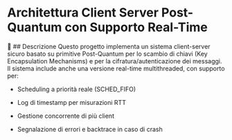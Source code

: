 # Architettura Client Server Post-Quantum con Supporto Real-Time

🧠 ## Descrizione
Questo progetto implementa un sistema client-server sicuro basato su primitive Post-Quantum per lo scambio di chiavi (Key Encapsulation Mechanisms) e per la cifratura/autenticazione dei messaggi. Il sistema include anche una versione real-time multithreaded, con supporto per:

+ Scheduling a priorità reale (SCHED_FIFO)

+ Log di timestamp per misurazioni RTT

+ Gestione concorrente di più client

+ Segnalazione di errori e backtrace in caso di crash
